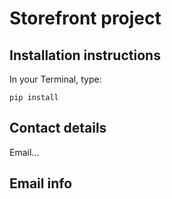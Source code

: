 # Storefront project

## Installation instructions

In your Terminal, type:

```
pip install
```

## Contact details

Email...

## Email info